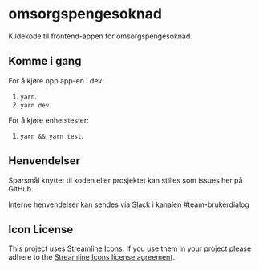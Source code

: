 # omsorgspengesoknad

Kildekode til frontend-appen for omsorgspengesoknad.

## Komme i gang

For å kjøre opp app-en i dev:

1.  `yarn`.
2.  `yarn dev`.

For å kjøre enhetstester:

1.  `yarn && yarn test`.

## Henvendelser

Spørsmål knyttet til koden eller prosjektet kan stilles som issues her på GitHub.

Interne henvendelser kan sendes via Slack i kanalen #team-brukerdialog

## Icon License

This project uses [Streamline Icons](http://www.streamlineicons.com/). If you use them in your project please adhere to the [Streamline Icons license agreement](http://www.streamlineicons.com/license.html).
